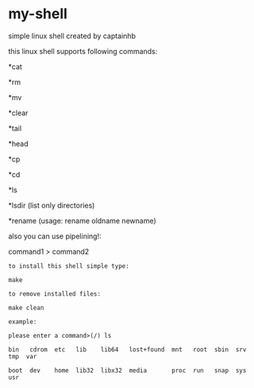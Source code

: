 # my-shell
simple linux shell created by captainhb

this linux shell supports following commands:

*cat

*rm

*mv

*clear

*tail

*head

*cp

*cd

*ls

*lsdir (list only directories)

*rename (usage: rename oldname newname)

also you can use pipelining!:

command1 > command2
```
to install this shell simple type:

make

to remove installed files:

make clean

example:

please enter a command>(/) ls

bin   cdrom  etc   lib    lib64   lost+found  mnt   root  sbin  srv  tmp  var

boot  dev    home  lib32  libx32  media       proc  run   snap  sys  usr

